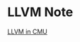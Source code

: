 # LLVM Note

[LLVM in CMU](https://www.cs.cmu.edu/afs/cs.cmu.edu/academic/class/15745-s14/public/lectures/)